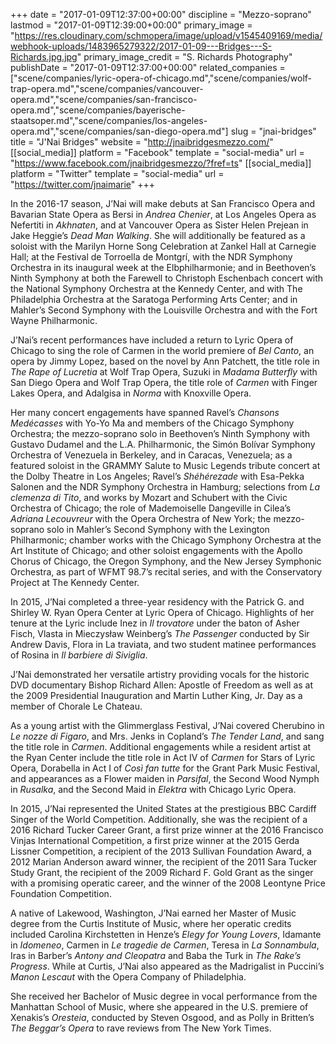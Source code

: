 +++
date = "2017-01-09T12:37:00+00:00"
discipline = "Mezzo-soprano"
lastmod = "2017-01-09T12:39:00+00:00"
primary_image = "https://res.cloudinary.com/schmopera/image/upload/v1545409169/media/webhook-uploads/1483965279322/2017-01-09---Bridges---S-Richards.jpg.jpg"
primary_image_credit = "S. Richards Photography"
publishDate = "2017-01-09T12:37:00+00:00"
related_companies = ["scene/companies/lyric-opera-of-chicago.md","scene/companies/wolf-trap-opera.md","scene/companies/vancouver-opera.md","scene/companies/san-francisco-opera.md","scene/companies/bayerische-staatsoper.md","scene/companies/los-angeles-opera.md","scene/companies/san-diego-opera.md"]
slug = "jnai-bridges"
title = "J&#039;Nai Bridges"
website = "http://jnaibridgesmezzo.com/"
[[social_media]]
platform = "Facebook"
template = "social-media"
url = "https://www.facebook.com/jnaibridgesmezzo/?fref=ts"
[[social_media]]
platform = "Twitter"
template = "social-media"
url = "https://twitter.com/jnaimarie"
+++

In the 2016-17 season, J’Nai will make debuts at San Francisco Opera and Bavarian State Opera as Bersi in *Andrea Chenier*, at Los Angeles Opera as Nefertiti in *Akhnaten*, and at Vancouver Opera as Sister Helen Prejean in Jake Heggie’s *Dead Man Walking*. She will additionally be featured as a soloist with the Marilyn Horne Song Celebration at Zankel Hall at Carnegie Hall; at the Festival de Torroella de Montgrí, with the NDR Symphony Orchestra in its inaugural week at the Elbphilharmonie; and in Beethoven’s Ninth Symphony at both the Farewell to Christoph Eschenbach concert with the National Symphony Orchestra at the Kennedy Center, and with The Philadelphia Orchestra at the Saratoga Performing Arts Center; and in Mahler’s Second Symphony with the Louisville Orchestra and with the Fort Wayne Philharmonic.

J’Nai’s recent performances have included a return to Lyric Opera of Chicago to sing the role of Carmen in the world premiere of *Bel Canto*, an opera by Jimmy Lopez, based on the novel by Ann Patchett, the title role in *The Rape of Lucretia* at Wolf Trap Opera, Suzuki in *Madama Butterfly* with San Diego Opera and Wolf Trap Opera, the title role of *Carmen* with Finger Lakes Opera, and Adalgisa in *Norma* with Knoxville Opera.

Her many concert engagements have spanned Ravel’s *Chansons Medécasses* with Yo-Yo Ma and members of the Chicago Symphony Orchestra; the mezzo-soprano solo in Beethoven’s Ninth Symphony with Gustavo Dudamel and the L.A. Philharmonic, the Simón Bolívar Symphony Orchestra of Venezuela in Berkeley, and in Caracas, Venezuela; as a featured soloist in the GRAMMY Salute to Music Legends tribute concert at the Dolby Theatre in Los Angeles; Ravel’s *Shéhérezade* with Esa-Pekka Salonen and the NDR Symphony Orchestra in Hamburg; selections from *La clemenza di Tito*, and works by Mozart and Schubert with the Civic Orchestra of Chicago; the role of Mademoiselle Dangeville in Cilea’s *Adriana Lecouvreur* with the Opera Orchestra of New York; the mezzo-soprano solo in Mahler’s Second Symphony with the Lexington Philharmonic; chamber works with the Chicago Symphony Orchestra at the Art Institute of Chicago; and other soloist engagements with the Apollo Chorus of Chicago, the Oregon Symphony, and the New Jersey Symphonic Orchestra, as part of WFMT 98.7’s recital series, and with the Conservatory Project at The Kennedy Center.

In 2015, J’Nai completed a three-year residency with the Patrick G. and Shirley W. Ryan Opera Center at Lyric Opera of Chicago. Highlights of her tenure at the Lyric include Inez in *Il trovatore* under the baton of Asher Fisch, Vlasta in Mieczysław Weinberg’s *The Passenger* conducted by Sir Andrew Davis, Flora in La traviata, and two student matinee performances of Rosina in *Il barbiere di Siviglia*.

J’Nai demonstrated her versatile artistry providing vocals for the historic DVD documentary Bishop Richard Allen: Apostle of Freedom as well as at the 2009 Presidential Inauguration and Martin Luther King, Jr. Day as a member of Chorale Le Chateau.

As a young artist with the Glimmerglass Festival, J’Nai covered Cherubino in *Le nozze di Figaro*, and Mrs. Jenks in Copland’s *The Tender Land*, and sang the title role in *Carmen*. Additional engagements while a resident artist at the Ryan Center include the title role in Act IV of *Carmen* for Stars of Lyric Opera, Dorabella in Act I of *Così fan tutte* for the Grant Park Music Festival, and appearances as a Flower maiden in *Parsifal*, the Second Wood Nymph in *Rusalka*, and the Second Maid in *Elektra* with Chicago Lyric Opera.

In 2015, J’Nai represented the United States at the prestigious BBC Cardiff Singer of the World Competition. Additionally, she was the recipient of a 2016 Richard Tucker Career Grant, a first prize winner at the 2016 Francisco Vinjas International Competition, a first prize winner at the 2015 Gerda Lissner Competition, a recipient of the 2013 Sullivan Foundation Award, a 2012 Marian Anderson award winner, the recipient of the 2011 Sara Tucker Study Grant, the recipient of the 2009 Richard F. Gold Grant as the singer with a promising operatic career, and the winner of the 2008 Leontyne Price Foundation Competition.

A native of Lakewood, Washington, J’Nai earned her Master of Music degree from the Curtis Institute of Music, where her operatic credits included Carolina Kirchstetten in Henze’s *Elegy for Young Lovers*, Idamante in *Idomeneo*, Carmen in *Le tragedie de Carmen*, Teresa in *La Sonnambula*, Iras in Barber’s *Antony and Cleopatra* and Baba the Turk in *The Rake’s Progress*. While at Curtis, J’Nai also appeared as the Madrigalist in Puccini’s *Manon Lescaut* with the Opera Company of Philadelphia.

She received her Bachelor of Music degree in vocal performance from the Manhattan School of Music, where she appeared in the U.S. premiere of Xenakis’s *Oresteia*, conducted by Steven Osgood, and as Polly in Britten’s *The Beggar’s Opera* to rave reviews from The New York Times.

